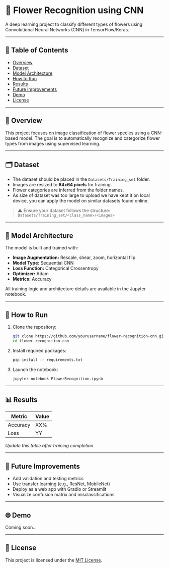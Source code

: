# 🌸 Flower Recognition using CNN

A deep learning project to classify different types of flowers using Convolutional Neural Networks (CNN) in TensorFlow/Keras.

---

## 📌 Table of Contents
- [Overview](#overview)
- [Dataset](#dataset)
- [Model Architecture](#model-architecture)
- [How to Run](#how-to-run)
- [Results](#results)
- [Future Improvements](#future-improvements)
- [Demo](#demo)
- [License](#license)

---

## 📖 Overview

This project focuses on image classification of flower species using a CNN-based model. The goal is to automatically recognize and categorize flower types from images using supervised learning.

---

## 🗂 Dataset

- The dataset should be placed in the `Datasets/Training_set` folder.
- Images are resized to **64x64 pixels** for training.
- Flower categories are inferred from the folder names.
- As size of dataset was too large to upload we have kept it on local device, you can apply the model on similar datasets found online.

> ⚠️ Ensure your dataset follows the structure: `Datasets/Training_set/<class_name>/<images>`

---

## 🧠 Model Architecture

The model is built and trained with:
- **Image Augmentation:** Rescale, shear, zoom, horizontal flip
- **Model Type:** Sequential CNN
- **Loss Function:** Categorical Crossentropy
- **Optimizer:** Adam
- **Metrics:** Accuracy

All training logic and architecture details are available in the Jupyter notebook.

---

## 🚀 How to Run

1. Clone the repository:
   ```bash
   git clone https://github.com/yourusername/flower-recognition-cnn.git
   cd flower-recognition-cnn
   ```

2. Install required packages:
   ```bash
   pip install -r requirements.txt
   ```

3. Launch the notebook:
   ```bash
   jupyter notebook FlowerRecognition.ipynb
   ```

---

## 📊 Results

| Metric     | Value |
|------------|-------|
| Accuracy   | XX%   |
| Loss       | YY    |

_Update this table after training completion._

---

## 🔭 Future Improvements

- Add validation and testing metrics
- Use transfer learning (e.g., ResNet, MobileNet)
- Deploy as a web app with Gradio or Streamlit
- Visualize confusion matrix and misclassifications

---

## 🌐 Demo

Coming soon...

---

## 🪪 License

This project is licensed under the [MIT License](LICENSE).
